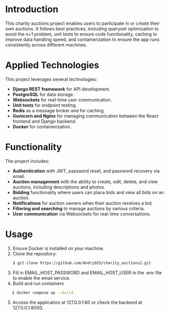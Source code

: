 # Introduction

This charity auctions project enables users to participate in or create their own auctions. It follows best practices, including queryset optimization to avoid the n+1 problem, unit tests to ensure code functionality, caching to improve data handling speed, and containerization to ensure the app runs consistently across different machines.

# Applied Technologies

This project leverages several technologies:
- **Django REST framework** for API development.
- **PostgreSQL** for data storage.
- **Websockets** for real-time user communication.
- **Unit tests** for endpoint testing.
- **Redis** as a message broker and for caching.
- **Gunicorn and Nginx** for managing communication between the React frontend and Django backend.
- **Docker** for containerization.

# Functionality

The project includes:
- **Authentication** with JWT, password reset, and password recovery via email.
- **Auction management** with the ability to create, edit, delete, and view auctions, including descriptions and photos.
- **Bidding** functionality where users can place bids and view all bids on an auction.
- **Notifications** for auction owners when their auction receives a bid.
- **Filtering and searching** to manage auctions by various criteria.
- **User communication** via Websockets for real-time conversations.

# Usage

1. Ensure Docker is installed on your machine.
2. Clone the repository:
   ```sh
   $ git clone https://github.com/Andry925/charity_auctions2.git
   ```
3. Fill in EMAIL_HOST_PASSWORD and EMAIL_HOST_USER in the .env file to enable the email service.
4. Build and run containers
```sh
   $ docker compose up --build
   ```
5. Access the application at 127.0.0.1:80 or check the backend at 127.0.0.1:8000.